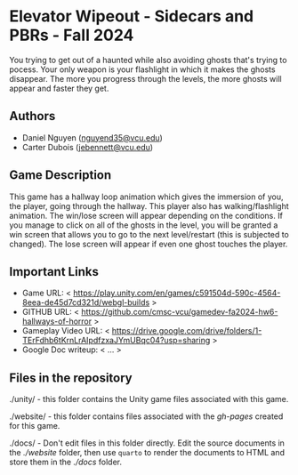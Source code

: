 # Elevator Wipeout - Sidecars and PBRs - Fall 2024

You trying to get out of a haunted while also avoiding ghosts that's trying to pocess. Your only weapon is your flashlight in which it makes the ghosts disappear. The more you progress through the levels, the more ghosts will appear and faster they get. 

## Authors

- Daniel Nguyen (nguyend35@vcu.edu)
- Carter Dubois (jebennett@vcu.edu)

## Game Description

This game has a hallway loop animation which gives the immersion of you, the player, going through the hallway. This player also has walking/flashlight animation. The win/lose screen will appear depending on the conditions. If you manage to click on all of the ghosts in the level, you will be granted a win screen that allows you to go to the next level/restart (this is subjected to changed). The lose screen will appear if even one ghost touches the player. 

## Important Links

- Game URL: < https://play.unity.com/en/games/c591504d-590c-4564-8eea-de45d7cd321d/webgl-builds >
- GITHUB URL: < https://github.com/cmsc-vcu/gamedev-fa2024-hw6-hallways-of-horror >
- Gameplay Video URL: < https://drive.google.com/drive/folders/1-TErFdhb6tKrnLrAIpdfzxaJYmUBqc04?usp=sharing >
- Google Doc writeup: < ... >

## Files in the repository

./unity/ - this folder contains the Unity game files associated with this game.

./website/ - this folder contains files associated with the *gh-pages* created for this game.

./docs/ - Don't edit files in this folder directly.  Edit the source documents in the *./website* folder, then use `quarto` to render the documents to HTML and store them in the *./docs* folder.



